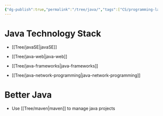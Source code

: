 ```yaml
---
{"dg-publish":true,"permalink":"/tree/java/","tags":["CS/programming-languages"],"created":"2022-08-02T10:41:41.093+08:00","updated":"2023-08-27T03:46:01.118+08:00"}
---
```



# Java Technology Stack

- [[Tree/javaSE\|javaSE]]

- [[Tree/java-web\|java-web]]

- [[Tree/java-frameworks\|java-frameworks]]

- [[Tree/java-network-programming\|java-network-programming]]

# Better Java

- Use [[Tree/maven\|maven]] to manage java projects